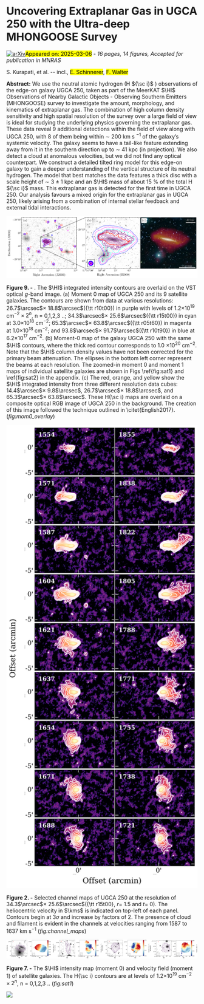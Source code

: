 <div class="macros" style="visibility:hidden;">
$\newcommand{\ensuremath}{}$
$\newcommand{\xspace}{}$
$\newcommand{\object}[1]{\texttt{#1}}$
$\newcommand{\farcs}{{.}''}$
$\newcommand{\farcm}{{.}'}$
$\newcommand{\arcsec}{''}$
$\newcommand{\arcmin}{'}$
$\newcommand{\ion}[2]{#1#2}$
$\newcommand{\textsc}[1]{\textrm{#1}}$
$\newcommand{\hl}[1]{\textrm{#1}}$
$\newcommand{\footnote}[1]{}$
$\newcommand{\HI}{\rm H{\sc i }}$
$\newcommand{\MB}{\ensuremath{\rm M_B}}$
$\newcommand{\mb}{\ensuremath{\rm M_{bar}}}$
$\newcommand{\mhi}{\ensuremath{\rm M_{HI}}}$
$\newcommand{\mg}{\ensuremath{\rm M_{g}}}$
$\newcommand{\ms}{\ensuremath{\rm M_{s}}}$
$\newcommand{\msun}{\ensuremath{\rm M_{\odot}}}$
$\newcommand{\fatm}{\ensuremath{\rm f_{atm}}}$
$\newcommand{\kms}{\ensuremath{\rm km   s^{-1}}}$
$\newcommand{\vhel}{\ensuremath{ V_{\rm hel}}}$
$\newcommand{\kpc}{\ensuremath{\rm kpc}}$
$\newcommand{\Jykms}{\ensuremath{ \rm Jy   km   s^{-1} }}$
$\newcommand{\mJybeam}{\ensuremath{ \rm mJy   beam^{-1} }}$
$\newcommand{\LCDM}{\ensuremath{\Lambda{\rm CDM}}}$
$\newcommand{\fat}{{\sc fat }}$
$\newcommand{\thebibliography}{\DeclareRobustCommand{\VAN}[3]{##3}\VANthebibliography}$</div>



<div id="title">

# Uncovering Extraplanar Gas in UGCA 250 with the Ultra-deep MHONGOOSE Survey

</div>
<div id="comments">

[![arXiv](https://img.shields.io/badge/arXiv-2503.03483-b31b1b.svg)](https://arxiv.org/abs/2503.03483)<mark>Appeared on: 2025-03-06</mark> -  _16 pages, 14 figures, Accepted for publication in MNRAS_

</div>
<div id="authors">

S. Kurapati, et al. -- incl., <mark>E. Schinnerer</mark>, <mark>F. Walter</mark>

</div>
<div id="abstract">

**Abstract:** We use the neutral atomic hydrogen (H ${\sc i}$ ) observations of the edge-on galaxy UGCA 250, taken as part of the MeerKAT $\HI$ Observations of Nearby Galactic Objects - Observing Southern Emitters (MHONGOOSE) survey to investigate the amount, morphology, and kinematics of extraplanar gas. The combination of high column density sensitivity and high spatial resolution of the survey over a large field of view is ideal for studying the underlying physics governing the extraplanar gas. These data reveal 9 additional detections within the field of view along with UGCA 250, with 8 of them being within $\sim$ 200 km s $^{-1}$ of the galaxy’s systemic velocity. The galaxy seems to have a tail-like feature extending away from it in the southern direction  up to $\sim$ 41 kpc (in projection). We also detect a cloud at anomalous velocities, but we did not find any optical counterpart. We construct a detailed tilted ring model for this edge-on galaxy to gain a deeper understanding of the vertical structure of its neutral hydrogen. The model that best matches the data features a thick disc with a scale height of $\sim$ 3 $\pm$ 1 kpc and an $\HI$ mass of about 15 $\%$ of the total H ${\sc i}$ mass. This extraplanar gas is detected for the first time in UGCA 250. Our analysis favours a mixed origin for the extraplanar gas in UGCA 250, likely arising from a combination of internal stellar feedback and external tidal interactions.

</div>

<div id="div_fig1">

<img src="tmp_2503.03483/./J1153-28_hiopt.png" alt="Fig9" width="100%"/>

**Figure 9. -** . The $\HI$ integrated intensity contours are overlaid on the VST optical $g$-band image. (a) Moment 0 map of UGCA 250 and its 9 satellite galaxies. The contours are shown from data at various resolutions: 26.7$\arcsec$$\times$ 18.8$\arcsec$({\tt r10t00}) in purple with levels of 1.2$\times$10$^{19}$ cm$^{-2} \times 2^{n}$, n = 0,1,2,3 ..; 34.3$\arcsec$$\times$ 25.6$\arcsec$({\tt r15t00}) in cyan at 3.0$\times$10$^{18}$ cm$^{-2}$; 65.3$\arcsec$$\times$ 63.8$\arcsec$({\tt r05t60}) in magenta at 1.0$\times$10$^{18}$ cm$^{-2}$; and 93.8$\arcsec$$\times$ 91.7$\arcsec$({\tt r10t90}) in blue at 6.2$\times$10$^{17}$ cm$^{-2}$. (b) Moment-0 map of the galaxy UGCA 250 with the same $\HI$ contours, where the thick red contour corresponds to 1.0 $\times$10$^{20}$ cm$^{-2}$. Note that the $\HI$ column density values have not been corrected for the primary beam attenuation.  The ellipses in the bottom left corner represent the beams at each resolution. The zoomed-in moment 0 and moment 1 maps of individual satellite galaxies are shown in Figs \ref{fig:sat1} and \ref{fig:sat2} in the appendix. (c) The red, orange, and yellow show the $\HI$ integrated intensity from three different resolution data cubes: 14.4$\arcsec$$\times$ 9.8$\arcsec$, 26.7$\arcsec$$\times$ 18.8$\arcsec$, and 65.3$\arcsec$$\times$ 63.8$\arcsec$. These H{\sc i} maps are overlaid on a composite optical RGB image of UGCA  250 in the background. The creation of this image followed the technique outlined in \citet{English2017}. (*fig:mom0_overlay*)

</div>
<div id="div_fig2">

<img src="tmp_2503.03483/./Channel_maps.png" alt="Fig2" width="100%"/>

**Figure 2. -** Selected channel maps of UGCA 250 at the resolution of 34.3$\arcsec$$\times$ 25.6$\arcsec$({\tt r15t00}, $r =$ 1.5 and $t =$ 0). The heliocentric velocity in $\kms$ is indicated on top-left of each panel. Contours begin at 3$\sigma$ and increase by factors of 2. The presence of cloud and filament is evident in the channels at velocities ranging from 1587 to 1637 km s$^{-1}$ (*fig:channel_maps*)

</div>
<div id="div_fig3">

<img src="tmp_2503.03483/./satellite_1.png" alt="Fig7.1" width="25%"/><img src="tmp_2503.03483/./satellite_2.png" alt="Fig7.2" width="25%"/><img src="tmp_2503.03483/./satellite_3.png" alt="Fig7.3" width="25%"/><img src="tmp_2503.03483/./satellite_4.png" alt="Fig7.4" width="25%"/>

**Figure 7. -** The $\HI$ intensity map (moment 0) and velocity field (moment 1) of satellite galaxies. The H{\sc i} contours are at levels of 1.2$\times$10$^{19}$ cm$^{-2} \times 2^{n}$, n = 0,1,2,3 .. (*fig:sat1*)

</div><div id="qrcode"><img src=https://api.qrserver.com/v1/create-qr-code/?size=100x100&data="https://arxiv.org/abs/2503.03483"></div>